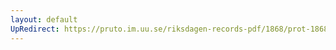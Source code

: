 ```yaml
---
layout: default
UpRedirect: https://pruto.im.uu.se/riksdagen-records-pdf/1868/prot-1868--fk--515.pdf
---
```


